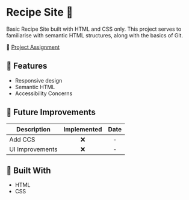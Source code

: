 # Recipe Site 🍕

Basic Recipe Site built with HTML and CSS only. This project serves to familiarise with semantic HTML structures, along with the basics of Git.

📜 [Project Assignment](https://www.theodinproject.com/lessons/foundations-recipes)

## 📱 Features

- Responsive design
- Semantic HTML
- Accessibility Concerns

## 🦉 Future Improvements
| Description | Implemented | Date |
| --- | :---: | :---: |
| Add CCS | ❌ | - |
| UI Improvements | ❌ | - |

## 🔩 Built With

- HTML
- CSS

